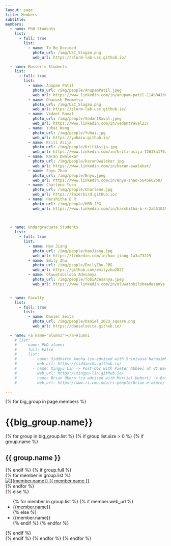 ```yaml
---
layout: page
title: Members
subtitle:
members:
  - name: PhD Students
    list:
      - full: true
        list:
          - name: To Be Decided
            photo_url: /img/USC_Slogan.png
            web_url: https://slurm-lab-usc.github.io/

  - name: Master's Students
    list:
      - full: true
        list:
          - name: Anupam Patil
            photo_url: /img/people/AnupamPatil.jpeg
            web_url: https://www.linkedin.com/in/anupam-patil-114b841b0/
          - name: Dhanush Penmetsa
            photo_url: /img/USC_Slogan.png
            web_url: https://slurm-lab-usc.github.io/
          - name: Vedant Raval
            photo_url: /img/people/VedantRaval.jpeg
            web_url: https://www.linkedin.com/in/vedantraval23/
          - name: Yuhai Wang
            photo_url: /img/people/Yuhai.jpg
            web_url: https://yuhaiw.github.io/
          - name: Kriti Asija
            photo_url: /img/people/KritiAsija.jpg
            web_url: https://www.linkedin.com/in/kriti-asija-72638a176/
          - name: Karan Owalekar
            photo_url: /img/people/karanOwalekar.jpg
            web_url: https://www.linkedin.com/in/karan-owalekar/
          - name: Enyu Zhao
            photo_url: /img/people/Enyu.jpeg
            web_url: https://www.linkedin.com/in/enyu-zhao-564566250/
          - name: Charlene Yuen
            photo_url: /img/people/Charlene.jpg
            web_url: https://lazerbird.github.io/
          - name: Harshitha B R
            photo_url: /img/people/HBR.JPG
            web_url: https://www.linkedin.com/in/harshitha-b-r-2ab510190/
          
          

  - name: Undergraduate Students
    list:
      - full: true
        list:
          - name: Hao Jiang
            photo_url: /img/people/HaoJiang.jpg
            web_url: https://linkedin.com/in/hao-jiang-1a3a73225
          - name: Emily Zhu
            photo_url: /img/people/EmilyZhu.JPG
            web_url: https://github.com/emilyzhu2027
          - name: Oluwatobiloba Adesanya
            photo_url: /img/people/TobiAdesanya.jpeg
            web_url: https://www.linkedin.com/in/oluwatobilobaadesanya   


  - name: Faculty
    list:
      - full: true
        list:
          - name: Daniel Seita
            photo_url: /img/people/Daniel_2023_square.png
            web_url: https://danielseita.github.io/

  - name: <a name="alumni"></a>Alumni
    # list:
    #   - name: PhD alumni
    #     full: False
    #     list:
    #       - name: Siddharth Ancha (co-advised with Srinivasa Narasimhan) -> Post-doc with Nick Roy at MIT
    #         web_url: https://siddancha.github.io/
    #       - name: Xingyu Lin -> Post-doc with Pieter Abbeel at UC Berkeley
    #         web_url: https://xingyu-lin.github.io/
    #       - name: Brian Okorn (co-advised with Martial Hebert) -> Boston Dynamics AI Institute
    #         web_url: https://www.ri.cmu.edu/ri-people/brian-e-okorn/

---
```


<div class="row">
  {% for big_group in page.members %}
    <h1> {{big_group.name}} </h1>
    {% for group in big_group.list %}
    {% if group.list.size > 0 %}
      {% if group.name %}
        <h2>{{ group.name }}</h2>
      {% endif %}
      {% if group.full %}
      <div class="row member-row">
        {% for member in group.list %}
          <div class="col-xl-3 col-lg-3 col-md-3 text-center col-sm-6 col-xs-6 member-col">
            <a target="_blank" href="{{ member.web_url }}">
              <img class="img-responsive" src="{{ member.photo_url }}" alt="{{member.name}}">
            </a>
            <a target="_blank" href="{{ member.web_url }}">
              {{ member.name }}
            </a>
          </div>
        {% endfor %}
      </div>
      {% else %}
        <ul>
          {% for member in group.list %}
            {% if member.web_url %}
              <li><a href="{{member.web_url}}"> {{member.name}} </a></li>
            {% else %}
              <li><a> {{member.name}} </a></li>
            {% endif %}
          {% endfor %}
        </ul>
      {% endif %}
    <br>
    {% endif %}
    {% endfor %}
  {% endfor %}
</div>
